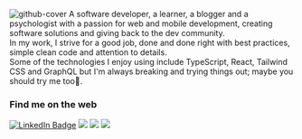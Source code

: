 ![github-cover](https://user-images.githubusercontent.com/54445417/173148243-8477c7f4-4de4-4c98-b229-d4b0a5f3d593.png)
A software developer, a learner, a blogger and a psychologist with a passion for web and mobile development, creating software solutions and giving back to the dev community.<br>
In my work, I strive for a good job, done and done right with best practices, simple clean code and attention to details.<br>
Some of the technologies I enjoy using include TypeScript, React, Tailwind CSS and GraphQL but I'm always breaking and trying things out; maybe you should try me too🤗.

### Find me on the web
<a href="https://www.linkedin.com/in/ivadyhabimana/"><img src="https://img.shields.io/badge/LinkedIn-blue?style=for-the-badge&logo=linkedin&logoColor=white" alt="LinkedIn Badge"></a> <a href="https://dev.to/yvad60"><img src="https://img.shields.io/badge/dev.to-0A0A0A?style=for-the-badge&logo=devdotto&logoColor=white"></a> </a> <a href="https://twitter.com/ivadyhabimana"><img src="https://img.shields.io/badge/Twitter-1DA1F2?style=for-the-badge&logo=twitter&logoColor=white"></a> <a href="https://www.codewars.com/users/ivadyhabimana"><img src="https://www.codewars.com/users/ivadyhabimana/badges/micro"></a>

